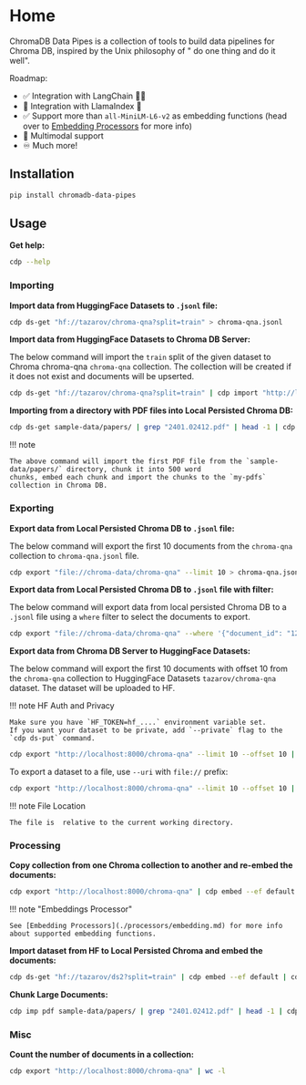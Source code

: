 # Home

ChromaDB Data Pipes is a collection of tools to build data pipelines for Chroma DB, inspired by the Unix philosophy of "
do one thing and do it well".

Roadmap:

- ✅ Integration with LangChain 🦜🔗
- 🚫 Integration with LlamaIndex 🦙
- ✅ Support more than `all-MiniLM-L6-v2` as embedding functions (head over
  to [Embedding Processors](./processors/embedding.md) for more info)
- 🚫 Multimodal support
- ♾️ Much more!

## Installation

```bash
pip install chromadb-data-pipes
```

## Usage

**Get help:**

```bash
cdp --help
```

### Importing

**Import data from HuggingFace Datasets to `.jsonl` file:**

```bash
cdp ds-get "hf://tazarov/chroma-qna?split=train" > chroma-qna.jsonl
```

**Import data from HuggingFace Datasets to Chroma DB Server:**

The below command will import the `train` split of the given dataset to Chroma chroma-qna `chroma-qna` collection. The
collection will be created if it does not exist and documents will be upserted.

```bash
cdp ds-get "hf://tazarov/chroma-qna?split=train" | cdp import "http://localhost:8000/chroma-qna" --upsert --create
```

**Importing from a directory with PDF files into Local Persisted Chroma DB:**

```bash
cdp ds-get sample-data/papers/ | grep "2401.02412.pdf" | head -1 | cdp chunk -s 500 | cdp embed --ef default | cdp import "file://chroma-data/my-pdfs" --upsert --create
```

!!! note

    The above command will import the first PDF file from the `sample-data/papers/` directory, chunk it into 500 word
    chunks, embed each chunk and import the chunks to the `my-pdfs` collection in Chroma DB.

### Exporting

**Export data from Local Persisted Chroma DB to `.jsonl` file:**

The below command will export the first 10 documents from the `chroma-qna` collection to `chroma-qna.jsonl` file.

```bash
cdp export "file://chroma-data/chroma-qna" --limit 10 > chroma-qna.jsonl
```

**Export data from Local Persisted Chroma DB to `.jsonl` file with filter:**

The below command will export data from local persisted Chroma DB to a `.jsonl` file using a `where` filter to select
the documents to export.

```bash
cdp export "file://chroma-data/chroma-qna" --where '{"document_id": "123"}' > chroma-qna.jsonl
```

**Export data from Chroma DB Server to HuggingFace Datasets:**

The below command will export the first 10 documents with offset 10 from the `chroma-qna` collection to HuggingFace
Datasets `tazarov/chroma-qna` dataset. The dataset will be uploaded to HF.

!!! note HF Auth and Privacy

    Make sure you have `HF_TOKEN=hf_....` environment variable set.
    If you want your dataset to be private, add `--private` flag to the `cdp ds-put` command.

```bash
cdp export "http://localhost:8000/chroma-qna" --limit 10 --offset 10 | cdp ds-put "hf://tazarov/chroma-qna-modified"
```

To export a dataset to a file, use `--uri` with `file://` prefix:

```bash
cdp export "http://localhost:8000/chroma-qna" --limit 10 --offset 10 | cdp ds-put "file://chroma-qna"
```

!!! note File Location

    The file is  relative to the current working directory.

### Processing

**Copy collection from one Chroma collection to another and re-embed the documents:**

```bash
cdp export "http://localhost:8000/chroma-qna" | cdp embed --ef default | cdp import "http://localhost:8000/chroma-qna-def-emb" --upsert --create
```

!!! note "Embeddings Processor"

    See [Embedding Processors](./processors/embedding.md) for more info about supported embedding functions.

**Import dataset from HF to Local Persisted Chroma and embed the documents:**

```bash
cdp ds-get "hf://tazarov/ds2?split=train" | cdp embed --ef default | cdp import "file://chroma-data/chroma-qna-def-emb-hf" --upsert --create
```

**Chunk Large Documents:**

```bash
cdp imp pdf sample-data/papers/ | grep "2401.02412.pdf" | head -1 | cdp chunk -s 500
```

### Misc

**Count the number of documents in a collection:**

```bash
cdp export "http://localhost:8000/chroma-qna" | wc -l
```

